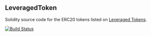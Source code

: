 ## LeveragedToken

Solidity source code for the ERC20 tokens listed on [Leveraged Tokens](https://leveragedtokens.com/).

[![Build Status](https://travis-ci.org/leveragedtokens/leveragedtoken.svg?branch=master)](https://travis-ci.org/leveragedtokens/leveragedtoken)
